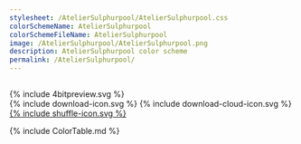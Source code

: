 ```yaml
---
stylesheet: /AtelierSulphurpool/AtelierSulphurpool.css
colorSchemeName: AtelierSulphurpool
colorSchemeFileName: AtelierSulphurpool
image: /AtelierSulphurpool/AtelierSulphurpool.png
description: AtelierSulphurpool color scheme
permalink: /AtelierSulphurpool/
---
```


<h2 style='text-align:center'>
    <a id='colorSchemeNameLink' href='#'>
        <span class='ColorSchemeFileName' />
    </a>
</h2>

<div class='centeredText'>
{% include 4bitpreview.svg %}
</div>

<div class='centeredText'>
    <a id='downloadSchemeLink' class='padded'>
{% include download-icon.svg %}
    </a>
    <a id='cdnSchemeLink' class='padded'>
{% include download-cloud-icon.svg %}
    </a>
    <a id='feelingLucky' href="javascript:feelingLucky(document.getElementById('themeSelector'))" class='padded'>
{% include shuffle-icon.svg %}
    </a>
</div>

{% include ColorTable.md %}

